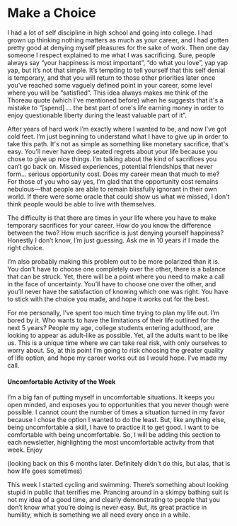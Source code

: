 # Make a Choice

I had a lot of self discipline in high school and going into college. I had grown up thinking nothing matters as much as your career, and I had gotten pretty good at denying myself pleasures for the sake of work. Then one day someone I respect explained to me what I was sacrificing. Sure, people always say “your happiness is most important”, “do what you love”, yap yap yap, but it’s not that simple. It’s tempting to tell yourself that this self denial is temporary, and that you will return to those other priorities later once you’ve reached some vaguely defined point in your career, some level where you will be “satisfied”. This idea always makes me think of the Thoreau quote (which I’ve mentioned before) when he suggests that it's a mistake to “[spend] … the best part of one's life earning money in order to enjoy questionable liberty during the least valuable part of it”.

After years of hard work I’m exactly where I wanted to be, and now I’ve got cold feet. I’m just beginning to understand what I have to give up in order to take this path. It's not as simple as something like monetary sacrifice, that's easy. You’ll never have deep seated regrets about your life because you chose to give up nice things. I’m talking about the kind of sacrifices you can’t go back on. Missed experiences, potential friendships that never form... serious opportunity cost. Does my career mean that much to me? For those of you who say yes, I’m glad that the opportunity cost remains nebulous—that people are able to remain blissfully ignorant in their own world. If there were some oracle that could show us what we missed, I don’t think people would be able to live with themselves.

The difficulty is that there are times in your life where you have to make temporary sacrifices for your career. How do you know the difference between the two? How much sacrifice is just denying yourself happiness? Honestly I don’t know, I’m just guessing. Ask me in 10 years if I made the right choice.

I’m also probably making this problem out to be more polarized than it is. You don’t have to choose one completely over the other, there is a balance that can be struck. Yet, there will be a point where you need to make a call in the face of uncertainty. You’ll have to choose one over the other, and you’ll never have the satisfaction of knowing which one was right. You have to stick with the choice you made, and hope it works out for the best.

For me personally, I’ve spent too much time trying to plan my life out. I’m bored by it. Who wants to have the limitations of their life outlined for the next 5 years? People my age, college students entering adulthood, are looking to appear as adult-like as possible. Yet, all the adults want to be like us. This is a unique time where we can take real risk, with only ourselves to worry about. So, at this point I’m going to risk choosing the greater quality of life option, and hope my career works out as I would hope. I’ve made my call.

#### Uncomfortable Activity of the Week
I’m a big fan of putting myself in uncomfortable situations. It keeps you open minded, and exposes you to opportunities that you never though were possible. I cannot count the number of times a situation turned in my favor because I chose the option I wanted to do the least. But, like anything else, being uncomfortable a skill, I have to practice it to get good. I want to be comfortable with being uncomfortable. So, I will be adding this section to each newsletter, highlighting the most uncomfortable activity from that week. Enjoy

(looking back on this 6 months later. Definitely didn't do this, but alas, that is how life goes sometimes)

This week I started cycling and swimming. There’s something about looking stupid in public that terrifies me. Prancing around in a skimpy bathing suit is not my idea of a good time, and clearly demonstrating to people that you don’t know what you’re doing is never easy. But, its great practice in humility, which is something we all need every once in a while.
